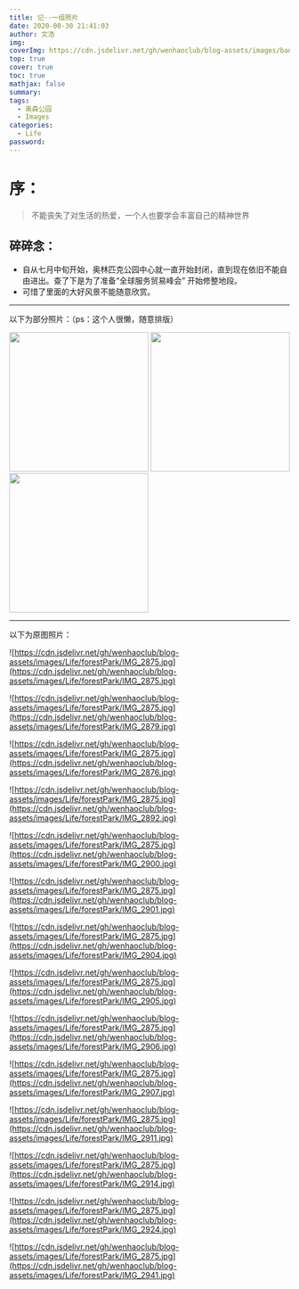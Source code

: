 ```yaml
---
title: 记--一组照片
date: 2020-08-30 21:41:03
author: 文浩
img:
coverImg: https://cdn.jsdelivr.net/gh/wenhaoclub/blog-assets/images/banner/04.jpg
top: true
cover: true
toc: true
mathjax: false
summary:
tags:
  - 奥森公园
  - Images
categories:
  - Life
password:
---
```


# 序：
> 不能丧失了对生活的热爱，一个人也要学会丰富自己的精神世界

<link rel="stylesheet" href="https://cdn.jsdelivr.net/npm/aplayer@1.7.0/dist/APlayer.min.css">
<script src="https://cdn.jsdelivr.net/npm/aplayer@1.7.0/dist/APlayer.min.js"></script>
<script src="https://cdn.jsdelivr.net/npm/meting@1.1.0/dist/Meting.min.js"></script>

<div class="aplayer" data-id="480353" data-server="netease" data-type="song" data-mode="single" data-autoplay="true"></div>

## 碎碎念：
- 自从七月中旬开始，奥林匹克公园中心就一直开始封闭，直到现在依旧不能自由进出。查了下是为了准备“全球服务贸易峰会” 开始修整地段。
- 可惜了里面的大好风景不能随意欣赏。

--- 

以下为部分照片：（ps：这个人很懒，随意排版）

<img src="https://cdn.jsdelivr.net/gh/wenhaoclub/blog-assets/images/Life/forestPark/IMG_2875.jpg" width="250" height="250">
<img src="https://cdn.jsdelivr.net/gh/wenhaoclub/blog-assets/images/Life/forestPark/IMG_2876.jpg" width="250" height="250">
<img src="https://cdn.jsdelivr.net/gh/wenhaoclub/blog-assets/images/Life/forestPark/IMG_2879.jpg" width="250" height="250">

---

以下为原图照片：

![https://cdn.jsdelivr.net/gh/wenhaoclub/blog-assets/images/Life/forestPark/IMG_2875.jpg](https://cdn.jsdelivr.net/gh/wenhaoclub/blog-assets/images/Life/forestPark/IMG_2875.jpg)

![https://cdn.jsdelivr.net/gh/wenhaoclub/blog-assets/images/Life/forestPark/IMG_2875.jpg](https://cdn.jsdelivr.net/gh/wenhaoclub/blog-assets/images/Life/forestPark/IMG_2879.jpg)

![https://cdn.jsdelivr.net/gh/wenhaoclub/blog-assets/images/Life/forestPark/IMG_2875.jpg](https://cdn.jsdelivr.net/gh/wenhaoclub/blog-assets/images/Life/forestPark/IMG_2876.jpg)

![https://cdn.jsdelivr.net/gh/wenhaoclub/blog-assets/images/Life/forestPark/IMG_2875.jpg](https://cdn.jsdelivr.net/gh/wenhaoclub/blog-assets/images/Life/forestPark/IMG_2892.jpg)

![https://cdn.jsdelivr.net/gh/wenhaoclub/blog-assets/images/Life/forestPark/IMG_2875.jpg](https://cdn.jsdelivr.net/gh/wenhaoclub/blog-assets/images/Life/forestPark/IMG_2900.jpg)

![https://cdn.jsdelivr.net/gh/wenhaoclub/blog-assets/images/Life/forestPark/IMG_2875.jpg](https://cdn.jsdelivr.net/gh/wenhaoclub/blog-assets/images/Life/forestPark/IMG_2901.jpg)


![https://cdn.jsdelivr.net/gh/wenhaoclub/blog-assets/images/Life/forestPark/IMG_2875.jpg](https://cdn.jsdelivr.net/gh/wenhaoclub/blog-assets/images/Life/forestPark/IMG_2904.jpg)

![https://cdn.jsdelivr.net/gh/wenhaoclub/blog-assets/images/Life/forestPark/IMG_2875.jpg](https://cdn.jsdelivr.net/gh/wenhaoclub/blog-assets/images/Life/forestPark/IMG_2905.jpg)

![https://cdn.jsdelivr.net/gh/wenhaoclub/blog-assets/images/Life/forestPark/IMG_2875.jpg](https://cdn.jsdelivr.net/gh/wenhaoclub/blog-assets/images/Life/forestPark/IMG_2906.jpg)

![https://cdn.jsdelivr.net/gh/wenhaoclub/blog-assets/images/Life/forestPark/IMG_2875.jpg](https://cdn.jsdelivr.net/gh/wenhaoclub/blog-assets/images/Life/forestPark/IMG_2907.jpg)

![https://cdn.jsdelivr.net/gh/wenhaoclub/blog-assets/images/Life/forestPark/IMG_2875.jpg](https://cdn.jsdelivr.net/gh/wenhaoclub/blog-assets/images/Life/forestPark/IMG_2911.jpg)

![https://cdn.jsdelivr.net/gh/wenhaoclub/blog-assets/images/Life/forestPark/IMG_2875.jpg](https://cdn.jsdelivr.net/gh/wenhaoclub/blog-assets/images/Life/forestPark/IMG_2914.jpg)

![https://cdn.jsdelivr.net/gh/wenhaoclub/blog-assets/images/Life/forestPark/IMG_2875.jpg](https://cdn.jsdelivr.net/gh/wenhaoclub/blog-assets/images/Life/forestPark/IMG_2924.jpg)

![https://cdn.jsdelivr.net/gh/wenhaoclub/blog-assets/images/Life/forestPark/IMG_2875.jpg](https://cdn.jsdelivr.net/gh/wenhaoclub/blog-assets/images/Life/forestPark/IMG_2941.jpg)